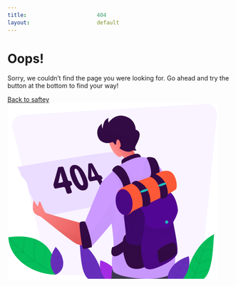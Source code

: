 ```yaml
---
title:						404
layout:						default
---
```



<div class="min-vh-100 d-flex align-items-center ">
  <div class="container">
    <div class="row align-items-center p-lg-12">
      <div class="col-lg-4 col-12">
	      <h1 class="display-3 mb-3 font-weight-bold ">Oops!</h1>
	      <p class="mb-4">
          Sorry, we couldn’t find the page you were looking for. Go ahead and try the button at the bottom to find your way!
	      </p>
	      <a href="/" class="btn btn-primary">Back to saftey</a>
		  </div>
		  <div class="offset-lg-1 col-lg-7 col-12 text-center">
		  	<img src="/assets/images/error-img.png" alt="" class="img-fluid" />
		  </div>
    </div>
  </div>
</div>